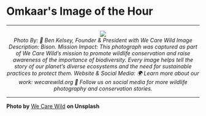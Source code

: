 # Omkaar's Image of the Hour

---

<div align="center">

<a href="https://unsplash.com/photos/a-bison-grazes-in-a-field-under-a-sunny-sky-zLweeVLU9Fo">
  <img src="https://images.unsplash.com/photo-1748783266329-c50cf3feee36?crop=entropy&cs=tinysrgb&fit=max&fm=jpg&ixid=M3w3NjA2Nzh8MHwxfHJhbmRvbXx8fHx8fHx8fDE3NTUzNTI4MDB8&ixlib=rb-4.1.0&q=80&w=1080" style="max-width:100%; height:auto;">
</a>

<br>
<i>Photo By: 📸 Ben Kelsey, Founder & President with We Care Wild Image Description: Bison. Mission Impact: This photograph was captured as part of We Care Wild’s mission to promote wildlife conservation and raise awareness of the importance of biodiversity. Every image helps tell the story of our planet’s diverse ecosystems and the need for sustainable practices to protect them. Website & Social Media: 🌍 Learn more about our work: wecarewild.org 📲 Follow us on social media for more wildlife photography and conservation stories.</i>

</div>

---

**Photo by** [We Care Wild](https://unsplash.com/@wecarewild) **on Unsplash**
